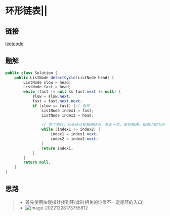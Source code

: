 # 环形链表||

## 链接

[leetcode](https://leetcode.cn/problems/linked-list-cycle-ii/)

## 题解

```java
public class Solution {
    public ListNode detectCycle(ListNode head) {
        ListNode slow = head;
        ListNode fast = head;
        while (fast != null && fast.next != null) {
            slow = slow.next;
            fast = fast.next.next;
            if (slow == fast) {// 有环
                ListNode index1 = fast;
                ListNode index2 = head;
                
                // 两个指针，从头结点和相遇结点，各走一步，直到相遇，相遇点即为环入口
                while (index1 != index2) {
                    index1 = index1.next;
                    index2 = index2.next;
                }
                return index1;
            }
        }
        return null;
    }
}
```

## 思路

> - 首先使用快慢指针找到环(此时相关的位置不一定是环的入口)
> - ![image-20221228173755812](/Users/aomsir/MyWork/md/leecode%E9%A2%98%E8%A7%A3/2%E3%80%81%E9%93%BE%E8%A1%A8/7/assets/image-20221228173755812.png)

